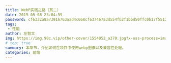 ```yaml
---
title: WebP实践之路（其二）
date: 2019-05-08 23:04:59
password: cf6332a8a73916763aad4c668cf637467a3d554fb2f1bbd50ffc0b17f55129bc
tags:
 - 性能
author: 左智文 
img: https://img.90c.vip/other-cover/1554052_a370.jpg?x-oss-process=image/format,webp
# top: true
summary: 本章节，介绍如何在项目中使用webp图像以及兼容性处理。
categories: 前端
---
```

